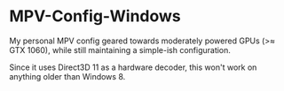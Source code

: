 # MPV-Config-Windows
My personal MPV config geared towards moderately powered GPUs (>≈ GTX 1060), while still maintaining a simple-ish configuration.

Since it uses Direct3D 11 as a hardware decoder, this won't work on anything older than Windows 8.
